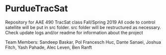 # PurdueTracSat
Repository for AAE 490 TracSat class Fall/Spring 2019
All code to control satellite will be put in src folder. src folder will be restructured as necessary.
Check update logs and/or readme for information about the project



Team Members:
Sandeep Baskar, Pol Francesch Huc, Dante Sanaei, Joshua Fitch, Yash Pahade, Alec Leven, Ben Ranft

